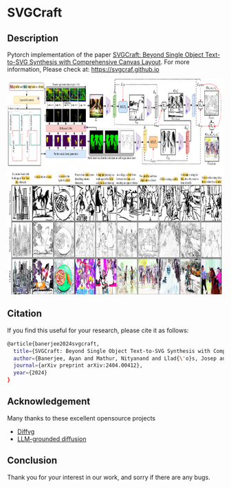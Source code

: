 # SVGCraft

## Description
Pytorch implementation of the paper [SVGCraft: Beyond Single Object Text-to-SVG Synthesis with Comprehensive Canvas Layout](https://arxiv.org/abs/2404.00412). For more information, Please check at: https://svgcraf.github.io

<img src="./images/CraftSVG.png"  alt="1" width = 1000px height = 500px >


## Citation

If you find this useful for your research, please cite it as follows:

```bash
@article{banerjee2024svgcraft,
  title={SVGCraft: Beyond Single Object Text-to-SVG Synthesis with Comprehensive Canvas Layout},
  author={Banerjee, Ayan and Mathur, Nityanand and Llad{\'o}s, Josep and Pal, Umapada and Dutta, Anjan},
  journal={arXiv preprint arXiv:2404.00412},
  year={2024}
}
```

## Acknowledgement

Many thanks to these excellent opensource projects 
* [Diffvg](https://github.com/BachiLi/diffvg) 
* [LLM-grounded diffusion](https://github.com/TonyLianLong/LLM-groundedDiffusion)

## Conclusion
Thank you for your interest in our work, and sorry if there are any bugs.


